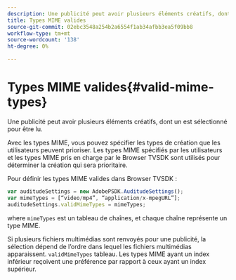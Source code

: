 ```yaml
---
description: Une publicité peut avoir plusieurs éléments créatifs, dont un est sélectionné pour être lu.
title: Types MIME valides
source-git-commit: 02ebc3548a254b2a6554f1ab34afbb3ea5f09bb8
workflow-type: tm+mt
source-wordcount: '138'
ht-degree: 0%

---
```


# Types MIME valides{#valid-mime-types}

Une publicité peut avoir plusieurs éléments créatifs, dont un est sélectionné pour être lu.

Avec les types MIME, vous pouvez spécifier les types de création que les utilisateurs peuvent prioriser. Les types MIME spécifiés par les utilisateurs et les types MIME pris en charge par le Browser TVSDK sont utilisés pour déterminer la création qui sera prioritaire.

Pour définir les types MIME valides dans Browser TVSDK :

```js
var auditudeSettings = new AdobePSDK.AuditudeSettings(); 
var mimeTypes = [“video/mp4”, “application/x-mpegURL”]; 
auditudeSettings.validMimeTypes = mimeTypes; 
```

where `mimeTypes` est un tableau de chaînes, et chaque chaîne représente un type MIME.

Si plusieurs fichiers multimédias sont renvoyés pour une publicité, la sélection dépend de l’ordre dans lequel les fichiers multimédias apparaissent. `validMimeTypes` tableau. Les types MIME ayant un index inférieur reçoivent une préférence par rapport à ceux ayant un index supérieur.

